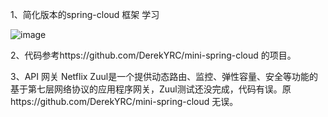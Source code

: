 1、简化版本的spring-cloud 框架 学习

![image](https://github.com/user-attachments/assets/40fd6f71-c993-42d3-84f5-be11b27661a2)


2、代码参考https://github.com/DerekYRC/mini-spring-cloud 的项目。

3、API 网关 Netflix Zuul是一个提供动态路由、监控、弹性容量、安全等功能的基于第七层网络协议的应用程序网关，Zuul测试还没完成，代码有误。原https://github.com/DerekYRC/mini-spring-cloud 无误。
    
